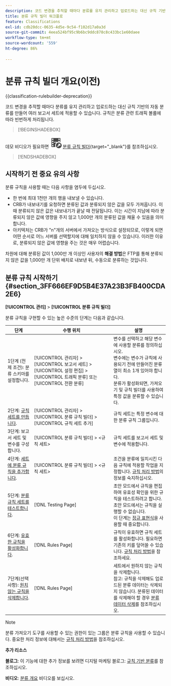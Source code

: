 ```yaml
---
description: 코드 변경을 추적할 때마다 분류를 유지 관리하고 업로드하는 대신 규칙 기반의 자동 분류를 만들어 여러 보고서 세트에 적용할 수 있습니다. 규칙은 분류 관련 트래픽 볼륨에 따라 빈번하게 처리됩니다.
title: 분류 규칙 빌더 워크플로
feature: Classifications
exl-id: cdb20dcc-0635-4d5e-9c54-f102d17a0a3d
source-git-commit: 4eea524bf95c9b6bc9ddc878c8c433bc1e60daee
workflow-type: tm+mt
source-wordcount: '559'
ht-degree: 86%

---
```


# 분류 규칙 빌더 개요(이전)

{{classification-rulebuilder-deprecation}}

코드 변경을 추적할 때마다 분류를 유지 관리하고 업로드하는 대신 규칙 기반의 자동 분류를 만들어 여러 보고서 세트에 적용할 수 있습니다. 규칙은 분류 관련 트래픽 볼륨에 따라 빈번하게 처리됩니다.

>[!BEGINSHADEBOX]

데모 비디오가 필요하면 ![VideoCheckedOut](/help/assets/icons/VideoCheckedOut.svg) [분류 규칙 빌더](https://video.tv.adobe.com/v/25884?quality=12&learn=on){target="_blank"}를 참조하십시오.

>[!ENDSHADEBOX]

## 시작하기 전 중요 유의 사항

분류 규칙을 사용할 때는 다음 사항을 염두에 두십시오.

* 한 번에 최대 1천만 개의 행을 내보낼 수 있습니다.
* CRB가 내보내기를 요청하면 분류된 값과 분류되지 않은 값을 모두 가져옵니다. 이때 분류되지 않은 값은 내보내기가 끝날 때 전달됩니다. 이는 시간이 지남에 따라 분류되지 않은 값에 영향을 주지 않고 1,000만 개의 분류된 값을 채울 수 있음을 의미합니다.
* 아키텍처는 CRB가 &quot;n&quot;개의 서버에서 가져오는 방식으로 설정되므로, 이렇게 되면 어떤 순서로 어느 서버를 선택할지에 대해 일치하지 않을 수 있습니다. 이러한 이유로, 분류되지 않은 값에 영향을 주는 것은 매우 어렵습니다.

차원에 대해 분류된 값이 1,000만 개 이상인 사용자의 **해결 방법**&#x200B;은 FTP를 통해 분류되지 않은 값을 1,000만 개 단위 배치로 내보낸 뒤, 수동으로 분류하는 것입니다.

## 분류 규칙 시작하기 {#section_3FF666EF9D5B4E37A23B3FB400CDA2E6}

**[!UICONTROL 관리]** > **[!UICONTROL 분류 규칙 빌더]**

분류 규칙을 구현할 수 있는 높은 수준의 단계는 다음과 같습니다.

| 단계 | 수행 위치 | 설명 |
|--- |--- |--- |
| 1단계 (전제 조건): 분류 스키마를 설정합니다. | [!UICONTROL 관리자] > [!UICONTROL 보고서 세트] > [!UICONTROL 설정 편집] > [!UICONTROL 트래픽 분류] 또는 [!UICONTROL 전환 분류] | 변수를 선택하고 해당 변수에 사용할 분류를 정의하십시오. <br>변수에는 변수가 규칙에 사용되기 전에 만들어진 분류 열이 최소 1개 있어야 합니다.<br>분류가 활성화되면, 가져오기 및 규칙 빌더를 사용하여 특정 값을 분류할 수 있습니다. |
| 2단계: [규칙 세트를 만듭니다](classification-rule-set.md). | [!UICONTROL 관리자] > [!UICONTROL 분류 규칙 빌더] > [!UICONTROL 규칙 세트 추가] | 규칙 세트는 특정 변수에 대한 분류 규칙 그룹입니다. |
| 3단계: 보고서 세트 및 변수를 구성합니다. | [!UICONTROL 분류 규칙 빌더] > &lt;규칙 세트> | 규칙 세트를 보고서 세트 및 변수에 적용합니다. |
| 4단계: [세트에 분류 규칙을 추가합니다](classification-quickstart-rules.md). | [!UICONTROL 분류 규칙 빌더] > &lt;규칙 세트> | 조건을 분류에 일치시킨 다음 규칙에 적용할 작업을 지정합니다.  [규칙 처리 방법](classification-quickstart-rules.md)의 정보를 숙지하십시오. |
| 5단계: [분류 규칙 세트를 테스트합니다](classification-quickstart-rules.md). | [!DNL Testing Page] | 초안 모드에서 규칙을 편집하여 유효성 확인을 위한 규칙을 테스트하려고 합니다. 초안 모드에서는 규칙을 실행할 수 없습니다.<br>이 단계는 [정규 표현식](classification-quickstart-rules.md)을 사용할 때 중요합니다. |
| 6단계: [유효한 규칙을 활성화합니다](classification-rule-definitions.md). | [!DNL Rules Page] | 규칙이 유효하면 규칙 세트를 활성화합니다.  필요하면 기존의 키를 덮어쓸 수 있습니다. [규칙 처리 방법](classification-quickstart-rules.md)을 참조하세요. |
| 7단계(선택 사항): [원치 않는 규칙을 삭제합니다](classification-rule-definitions.md). | [!DNL Rules Page] | 세트에서 원하지 않는 규칙을 삭제합니다.<br>참고: 규칙을 삭제해도 업로드된 분류 데이터는 삭제되지 않습니다. 분류된 데이터를 삭제해야 할 경우 [분류 데이터 삭제](/help/components/classifications/importer/t-delete-classification-data.md)를 참조하십시오. |

>[!NOTE]
>
>분류 가져오기 도구를 사용할 수 있는 권한이 있는 그룹은 분류 규칙을 사용할 수 있습니다. 중요한 처리 정보에 대해서는 [규칙 처리 방법](classification-quickstart-rules.md)을 참조하십시오.

**추가 리소스**

**블로그**: 이 기능에 대한 추가 정보를 보려면 디지털 마케팅 블로그: [규칙 기반 분류](https://theblog.adobe.com/rule-based-classifications-part-1-making-classifications-easier/)를 참조하십시오.

**비디오**: [분류 개요](https://experienceleague.adobe.com/docs/analytics-learn/tutorials/components/classifications/overview-of-classifications.html?lang=ko-KR) 비디오를 보십시오.
